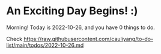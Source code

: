 # An Exciting Day Begins! :)

Morning! Today is 2022-10-26, and you have 0 things to do.

Check https://raw.githubusercontent.com/cauliyang/to-do-list/main/todos/2022-10-26.md